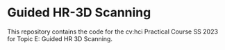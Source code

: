 # Guided HR-3D Scanning

This repository contains the code for the cv:hci Practical Course SS 2023 for Topic E: Guided HR 3D Scanning.

